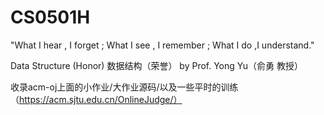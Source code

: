 # CS0501H
"What I hear , I forget ; What I see , I remember ; What I do ,I understand."    

Data Structure (Honor) 数据结构（荣誉） by Prof. Yong Yu（俞勇 教授）    

收录acm-oj上面的小作业/大作业源码/以及一些平时的训练（https://acm.sjtu.edu.cn/OnlineJudge/）  
